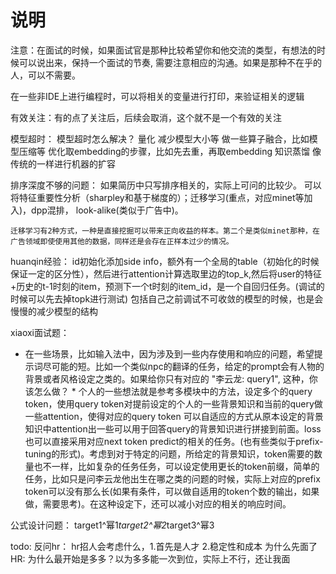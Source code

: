 # 说明
注意：在面试的时候，如果面试官是那种比较希望你和他交流的类型，有想法的时候可以说出来，保持一个面试的节奏, 需要注意相应的沟通。如果是那种不在乎的人，可以不需要。


在一些非IDE上进行编程时，可以将相关的变量进行打印，来验证相关的逻辑


有效关注：有的点了关注后，后续会取消，这个就不是一个有效的关注




模型超时： 模型超时怎么解决？
  量化
  减少模型大小等
  做一些算子融合，比如模型压缩等
  优化取embedding的步骤，比如先去重，再取embedding
  知识蒸馏
  像传统的一样进行机器的扩容




排序深度不够的问题：
    如果简历中只写排序相关的，实际上可问的比较少。
    可以将特征重要性分析（sharpley和基于梯度的）；迁移学习(重点，对应minet等加入)，dpp混排， look-alike(类似于广告中)。



    迁移学习有2种方式，一种是直接挖掘可以带来正向收益的样本。第二个是类似minet那种，在广告领域即使使用其他的数据，同样还是会存在正样本过少的情况。




huanqin经验：
    id初始化添加side info，额外有一个全局的table（初始化的时候保证一定的区分性），然后进行attention计算选取里边的top_k,然后将user的特征+历史的t-1时刻的item，预测下一个t时刻的item_id，是一个自回归任务。(调试的时候可以先去掉topk进行测试)
   包括自己之前调试不可收敛的模型的时候，也是会慢慢的减少模型的结构


xiaoxi面试题：
   - 在一些场景，比如输入法中，因为涉及到一些内存使用和响应的问题，希望提示词尽可能的短。比如一个类似npc的翻译的任务，给定的prompt会有人物的背景或者风格设定之类的。如果给你只有对应的 "李云龙: query1", 这种，你该怎么做？
    * 个人的一些想法就是参考多模块中的方法，设定多个的query token，使用query token对提前设定的个人的一些背景知识和当前的query做一些attention，使得对应的query token 可以自适应的方式从原本设定的背景知识中attention出一些可以用于回答query的背景知识进行拼接到前面。loss也可以直接采用对应next token predict的相关的任务。(也有些类似于prefix-tuning的形式)。考虑到对于特定的问题，所给定的背景知识，token需要的数量也不一样，比如复杂的任务任务，可以设定使用更长的token前缀，简单的任务，比如只是问李云龙他出生在哪之类的问题的时候，实际上对应的prefix token可以没有那么长(如果有条件，可以做自适用的token个数的输出，如果做，需要思考)。在这种设定下，还可以减小对应的相关的响应时间。
  

公式设计问题：
    target1^幂1*target2^幂2*target3^幂3


todo:
    反问hr：
        hr招人会考虑什么，1.首先是人才 2.稳定性和成本
    为什么先面了HR:
        为什么最开始是多多？以为多多能一次到位，实际上不行，还让我面
